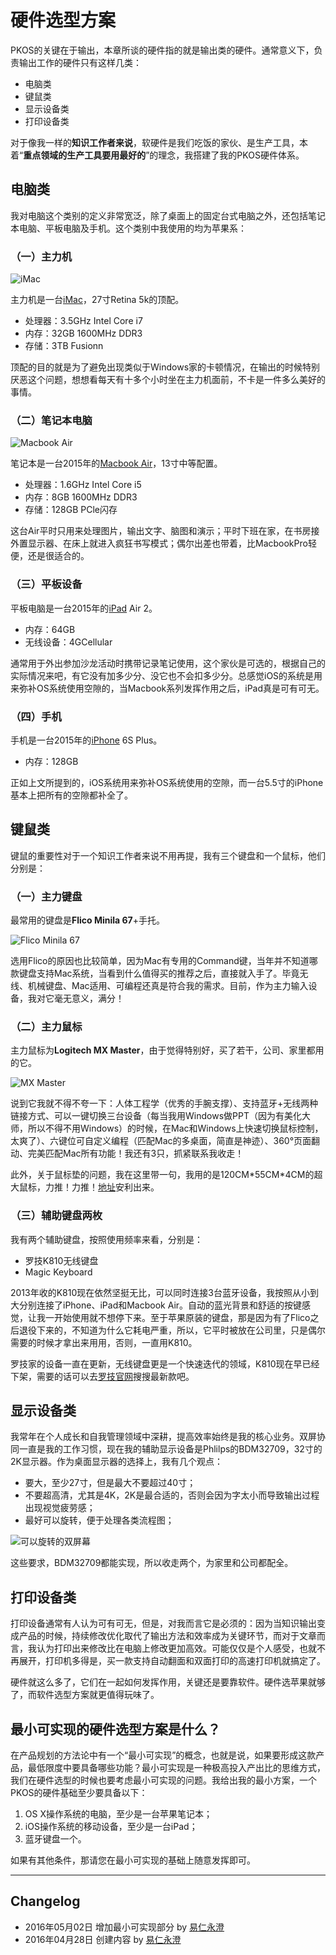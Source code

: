 
# 硬件选型方案

PKOS的关键在于输出，本章所谈的硬件指的就是输出类的硬件。通常意义下，负责输出工作的硬件只有这样几类：
- 电脑类
- 键鼠类
- 显示设备类
- 打印设备类

对于像我一样的**知识工作者来说**，软硬件是我们吃饭的家伙、是生产工具，本着“**重点领域的生产工具要用最好的**”的理念，我搭建了我的PKOS硬件体系。

## 电脑类

我对电脑这个类别的定义非常宽泛，除了桌面上的固定台式电脑之外，还包括笔记本电脑、平板电脑及手机。这个类别中我使用的均为苹果系：

### （一）主力机

![][image-1]

主力机是一台[iMac][1]，27寸Retina 5k的顶配。
- 处理器：3.5GHz Intel Core i7
- 内存：32GB 1600MHz DDR3
- 存储：3TB Fusionn

顶配的目的就是为了避免出现类似于Windows家的卡顿情况，在输出的时候特别厌恶这个问题，想想看每天有十多个小时坐在主力机面前，不卡是一件多么美好的事情。

### （二）笔记本电脑

![][image-2]

笔记本是一台2015年的[Macbook Air][2]，13寸中等配置。
- 处理器：1.6GHz Intel Core i5
- 内存：8GB 1600MHz DDR3
- 存储：128GB PCle闪存

这台Air平时只用来处理图片，输出文字、脑图和演示；平时下班在家，在书房接外置显示器、在床上就进入疯狂书写模式；偶尔出差也带着，比MacbookPro轻便，还是很适合的。

### （三）平板设备

平板电脑是一台2015年的[iPad][3] Air 2。
- 内存：64GB
- 无线设备：4GCellular

通常用于外出参加沙龙活动时携带记录笔记使用，这个家伙是可选的，根据自己的实际情况来吧，有它没有加多少分、没它也不会扣多少分。总感觉iOS的系统是用来弥补OS系统使用空隙的，当Macbook系列发挥作用之后，iPad真是可有可无。

### （四）手机

手机是一台2015年的[iPhone][4] 6S Plus。
- 内存：128GB

正如上文所提到的，iOS系统用来弥补OS系统使用的空隙，而一台5.5寸的iPhone基本上把所有的空隙都补全了。

## 键鼠类

键鼠的重要性对于一个知识工作者来说不用再提，我有三个键盘和一个鼠标，他们分别是：

### （一）主力键盘

最常用的键盘是**Flico Minila 67**+手托。

![][image-3]

选用Flico的原因也比较简单，因为Mac有专用的Command键，当年并不知道哪款键盘支持Mac系统，当看到什么值得买的推荐之后，直接就入手了。毕竟无线、机械键盘、Mac适用、可编程还真是符合我的需求。目前，作为主力输入设备，我对它毫无意义，满分！

### （二）主力鼠标

主力鼠标为**Logitech MX Master**，由于觉得特别好，买了若干，公司、家里都用的它。

![][image-4]

说到它我就不得不夸一下：人体工程学（优秀的手腕支撑）、支持蓝牙+无线两种链接方式、可以一键切换三台设备（每当我用Windows做PPT（因为有美化大师，所以不得不用Windows）的时候，在Mac和Windows上快速切换鼠标控制，太爽了）、六键位可自定义编程（匹配Mac的多桌面，简直是神迹）、360°页面翻动、完美匹配Mac所有功能！我还有3只，抓紧联系我收走！

此外，关于鼠标垫的问题，我在这里带一句，我用的是120CM\*55CM\*4CM的超大鼠标，力推！力推！[地址][5]安利出来。

### （三）辅助键盘两枚

我有两个辅助键盘，按照使用频率来看，分别是：
- 罗技K810无线键盘
- Magic Keyboard

2013年收的K810现在依然坚挺无比，可以同时连接3台蓝牙设备，我按照从小到大分别连接了iPhone、iPad和Macbook Air。自动的蓝光背景和舒适的按键感觉，让我一开始使用就不想停下来。至于苹果原装的键盘，那是因为有了Flico之后退役下来的，不知道为什么它耗电严重，所以，它平时被放在公司里，只是偶尔需要的时候才拿出来用用，否则，一直用K810。

罗技家的设备一直在更新，无线键盘更是一个快速迭代的领域，K810现在早已经下架，需要的话可以去[罗技官网][6]搜搜最新款吧。

## 显示设备类

我常年在个人成长和自我管理领域中深耕，提高效率始终是我的核心业务。双屏协同一直是我的工作习惯，现在我的辅助显示设备是Phlilps的BDM32709，32寸的2K显示器。作为桌面显示器的选择上，我有几个观点：
- 要大，至少27寸，但是最大不要超过40寸；
- 不要超高清，尤其是4K，2K是最合适的，否则会因为字太小而导致输出过程出现视觉疲劳感；
- 最好可以旋转，便于处理各类流程图；

![][image-5]

这些要求，BDM32709都能实现，所以收走两个，为家里和公司都配全。

## 打印设备类

打印设备通常有人认为可有可无，但是，对我而言它是必须的：因为当知识输出变成产品的时候，持续修改优化取代了输出方法和效率成为关键环节，而对于文章而言，我认为打印出来修改比在电脑上修改更加高效。可能仅仅是个人感受，也就不再展开，打印机多得是，买一款支持自动翻面和双面打印的高速打印机就搞定了。

硬件就这么多了，它们在一起如何发挥作用，关键还是要靠软件。硬件选苹果就够了，而软件选型方案就更值得玩味了。

## 最小可实现的硬件选型方案是什么？

在产品规划的方法论中有一个“最小可实现”的概念，也就是说，如果要形成这款产品，最低限度中要具备哪些功能？最小可实现是一种极高投入产出比的思维方式，我们在硬件选型的时候也要考虑最小可实现的问题。我给出我的最小方案，一个PKOS的硬件基础至少要具备以下：

1. OS X操作系统的电脑，至少是一台苹果笔记本；
2. iOS操作系统的移动设备，至少是一台iPad；
3. 蓝牙键盘一个。

如果有其他条件，那请您在最小可实现的基础上随意发挥即可。

---- 

## Changelog

- 2016年05月02日 增加最小可实现部分 by [易仁永澄][7]
- 2016年04月28日 创建内容 by [易仁永澄][7]

[1]:	http://www.apple.com/cn/imac/
[2]:	http://www.apple.com/cn/macbook-air/
[3]:	http://www.apple.com/cn/ipad/
[4]:	http://www.apple.com/cn/iphone/
[5]:	https://item.taobao.com/item.htm?spm=a1z09.2.0.0.xS6lPY&id=520781754917&_u=s1rbbtod312
[6]:	http://www.logitech.com.cn/zh-cn/home
[7]:	http://blog.hiddenwangcc.com

[image-1]:	http://77fm42.com1.z0.glb.clouddn.com/applemac.jpg "iMac"
[image-2]:	http://77fm42.com1.z0.glb.clouddn.com/applemba.jpg "Macbook Air"
[image-3]:	http://77fm42.com1.z0.glb.clouddn.com/flico67.jpg "Flico Minila 67"
[image-4]:	http://77fm42.com1.z0.glb.clouddn.com/mxmaster.jpg "MX Master"
[image-5]:	http://77fm42.com1.z0.glb.clouddn.com/doublescreen.jpg "可以旋转的双屏幕"
